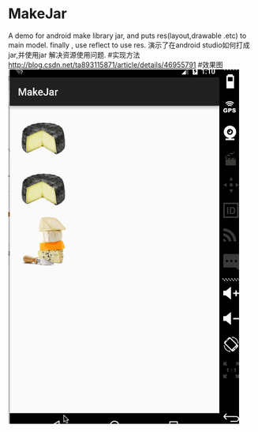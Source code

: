 # MakeJar
A demo for android make library jar,
and puts res(layout,drawable .etc) to main model.
finally , use reflect to use res.
演示了在android studio如何打成jar,并使用jar 解决资源使用问题.
#实现方法
<http://blog.csdn.net/ta893115871/article/details/46955791>
#效果图
<img src="./jar.gif"/>
 